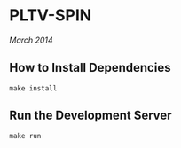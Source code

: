 PLTV-SPIN
=========

_March 2014_

## How to Install Dependencies

	make install

## Run the Development Server

	make run

